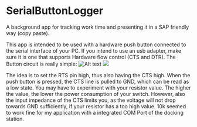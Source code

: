# SerialButtonLogger
A background app for tracking work time and presenting it in a SAP friendly way (copy paste).

This app is intended to be used with a hardware push button connected to the serial interface of your PC. If you intend to use an usb adapter, make sure it is one that supports Hardware flow control (CTS and DTR).
The Button circuit is really simple:
![Alt text](./circuit.svg)
<img src="./circuit.svg">

The idea is to set the RTS pin high, thus also having the CTS high. When the push button is pressed, the CTS line is pulled to GND, which can be read as a low state.
You may have to experiment with your resistor value. The higher the value, the lower the power consumption of your switch. However, also the input impedance of the CTS limits you, as the voltage will not drop towards GND sufficiently, if your resistor has a too high value. 10k seemed to work fine for my application with a integrated COM Port of the docking station.